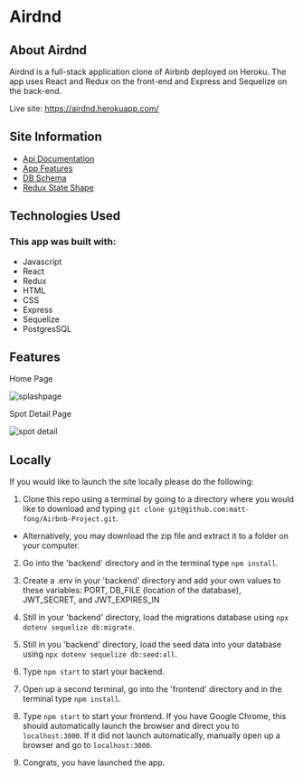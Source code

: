 # Airdnd

## About Airdnd

Airdnd is a full-stack application clone of Airbnb deployed on Heroku. The app uses React and Redux on the front-end and Express and Sequelize on the back-end.

Live site: https://airdnd.herokuapp.com/

## Site Information
- [Api Documentation](https://github.com/matt-fong/Airbnb-Project/wiki/API-Routes-Documentation)
- [App Features](https://github.com/matt-fong/Airbnb-Project/wiki/App-Features)
- [DB Schema](https://github.com/matt-fong/Airbnb-Project/wiki/Database-Schema-Design)
- [Redux State Shape](https://github.com/matt-fong/Airbnb-Project/wiki/Redux-State-Shape)

## Technologies Used

### This app was built with:

* Javascript
* React
* Redux
* HTML
* CSS
* Express
* Sequelize
* PostgresSQL

## Features

Home Page

![splashpage](https://user-images.githubusercontent.com/103220965/196019470-fa815c36-5bcd-4cd1-8156-1d91e275e865.PNG)

Spot Detail Page

![spot detail](https://user-images.githubusercontent.com/103220965/196019473-605bd5c3-f385-4307-927f-136369b7aae2.PNG)

## Locally
If you would like to launch the site locally please do the following:

1. Clone this repo using a terminal by going to a directory where you would like to download and typing `git clone git@github.com:matt-fong/Airbnb-Project.git`.
* Alternatively, you may download the zip file and extract it to a folder on your computer.

2. Go into the 'backend' directory and in the terminal type `npm install`.

3. Create a .env in your 'backend' directory and add your own values to these variables: PORT, DB_FILE (location of the database), JWT_SECRET, and JWT_EXPIRES_IN

4. Still in your 'backend' directory, load the migrations database using `npx dotenv sequelize db:migrate`.

5. Still in you 'backend' directory, load the seed data into your database using `npx dotenv sequelize db:seed:all`.

6. Type `npm start` to start your backend.

7. Open up a second terminal, go into the 'frontend' directory and in the terminal type `npm install`.  

8. Type `npm start` to start your frontend. If you have Google Chrome, this should automatically launch the browser and direct you to `localhost:3000`.  If it did not launch automatically, manually open up a browser and go to `localhost:3000`.

9. Congrats, you have launched the app.
